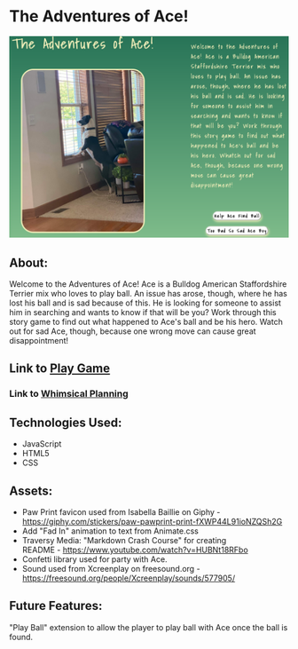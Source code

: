 # The Adventures of Ace!

![Adventures of Ace Cover Photo](./assets/coverPhoto.png)

## About:
Welcome to the Adventures of Ace! Ace is a Bulldog American 
Staffordshire Terrier mix who loves to play ball. An issue has arose, though, 
where he has lost his ball and is sad because of this. He is looking for someone to assist him 
in searching and wants to know if that will be you? Work through this story game to 
find out what happened to Ace's ball and be his hero. Watch out for sad Ace, though, 
because one wrong move can cause great disappointment!


## Link to [Play Game](https://adventures-of-ace.netlify.app/)
### Link to [Whimsical Planning](https://whimsical.com/adventures-of-ace-jAbpv3XV6WjVaaUkJjwfP)


## Technologies Used:
* JavaScript
* HTML5
* CSS

## Assets:
* Paw Print favicon used from Isabella Baillie on Giphy - 
    https://giphy.com/stickers/paw-pawprint-print-fXWP44L91ioNZQSh2G
* Add "Fad In" animation to text from Animate.css
* Traversy Media: "Markdown Crash Course" for creating     
    README - https://www.youtube.com/watch?v=HUBNt18RFbo
* Confetti library used for party with Ace.
* Sound used from Xcreenplay on freesound.org - https://freesound.org/people/Xcreenplay/sounds/577905/



## Future Features:
"Play Ball" extension to allow the player to play ball with Ace once the ball is found. 

